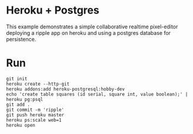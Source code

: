 # Heroku + Postgres

This example demonstrates a simple collaborative realtime pixel-editor deploying a ripple app on heroku and using a postgres database for persistence.

# Run

```
git init
heroku create --http-git
heroku addons:add heroku-postgresql:hobby-dev
echo 'create table squares (id serial, square int, value boolean);' | heroku pg:psql 
git add .
git commit -m 'ripple'
git push heroku master
heroku ps:scale web=1
heroku open
```